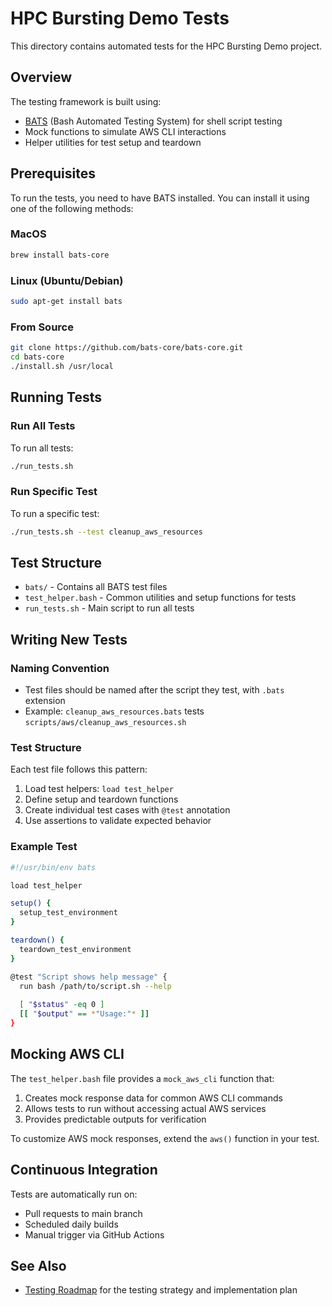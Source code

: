 # HPC Bursting Demo Tests

This directory contains automated tests for the HPC Bursting Demo project.

## Overview

The testing framework is built using:
- [BATS](https://github.com/bats-core/bats-core) (Bash Automated Testing System) for shell script testing
- Mock functions to simulate AWS CLI interactions
- Helper utilities for test setup and teardown

## Prerequisites

To run the tests, you need to have BATS installed. You can install it using one of the following methods:

### MacOS
```bash
brew install bats-core
```

### Linux (Ubuntu/Debian)
```bash
sudo apt-get install bats
```

### From Source
```bash
git clone https://github.com/bats-core/bats-core.git
cd bats-core
./install.sh /usr/local
```

## Running Tests

### Run All Tests
To run all tests:
```bash
./run_tests.sh
```

### Run Specific Test
To run a specific test:
```bash
./run_tests.sh --test cleanup_aws_resources
```

## Test Structure

- `bats/` - Contains all BATS test files
- `test_helper.bash` - Common utilities and setup functions for tests
- `run_tests.sh` - Main script to run all tests

## Writing New Tests

### Naming Convention
- Test files should be named after the script they test, with `.bats` extension
- Example: `cleanup_aws_resources.bats` tests `scripts/aws/cleanup_aws_resources.sh`

### Test Structure
Each test file follows this pattern:
1. Load test helpers: `load test_helper`
2. Define setup and teardown functions
3. Create individual test cases with `@test` annotation
4. Use assertions to validate expected behavior

### Example Test
```bash
#!/usr/bin/env bats

load test_helper

setup() {
  setup_test_environment
}

teardown() {
  teardown_test_environment
}

@test "Script shows help message" {
  run bash /path/to/script.sh --help
  
  [ "$status" -eq 0 ]
  [[ "$output" == *"Usage:"* ]]
}
```

## Mocking AWS CLI

The `test_helper.bash` file provides a `mock_aws_cli` function that:
1. Creates mock response data for common AWS CLI commands
2. Allows tests to run without accessing actual AWS services
3. Provides predictable outputs for verification

To customize AWS mock responses, extend the `aws()` function in your test.

## Continuous Integration

Tests are automatically run on:
- Pull requests to main branch
- Scheduled daily builds
- Manual trigger via GitHub Actions

## See Also

- [Testing Roadmap](/docs/testing-roadmap.md) for the testing strategy and implementation plan